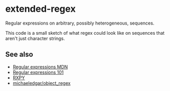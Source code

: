 # extended-regex

Regular expressions on arbitrary, possibly heterogeneous, sequences.

This code is a small sketch of what regex could look like on sequences that
aren't just character strings.

## See also

- [Regular expressions MDN](https://developer.mozilla.org/en-US/docs/Web/JavaScript/Guide/Regular_Expressions)
- [Regular expressions 101](https://regex101.com)
- [RXPY](http://www.acooke.org/rxpy/)
- [michaeledgar/object_regex](https://github.com/michaeledgar/object_regex/)

